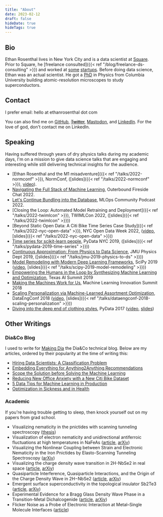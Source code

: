 ```yaml
---
title: "About"
date: 2023-02-12
draft: false
hideDate: true
hideTags: true
---
```


## Bio

Ethan Rosenthal lives in New York City and is a data scientist at [Square](https://squareup.com/). Prior to Square, he [freelance consulted]({{< ref "/blog/freelance-ds-consulting" >}}) and worked at [some](https://www.dia.com/) [startups](https://www.birchbox.com/). Before doing data science, Ethan was an actual scientist. He got a [PhD](https://physics.ethanrosenthal.com/) in Physics from Columbia University building atomic-resolution microscopes to study superconductors.


## Contact

I prefer email: hello at ethanrosenthal dot com


You can also find me on [GitHub](https://github.com/EthanRosenthal), ~~[Twitter](https://twitter.com/eprosenthal)~~, [Mastodon](https://recsys.social/@ethanrosenthal), and [LinkedIn](https://www.linkedin.com/in/ethanrosenthal/). For the love of god, don't contact me on LinkedIn.


## Speaking

Having suffered through years of dry physics talks during my academic days, I'm on a mission to give data science talks that are engaging and interesting while still delivering technical insights for the audience.

- [Ethan Rosenthal and the M1 misadventure]({{< ref "/talks/2022-normconf" >}}), NormConf, ([slides]({{< ref "/talks/2022-normconf" >}}), [video](https://www.youtube.com/watch?v=I4wkCSd7iMM)).
- [Navigating the Full Stack of Machine Learning](https://outerbounds.com/blog/full-stack-machine-learning-skills/), Outerbound Fireside Chat 2022.
- [Let's Continue Bundling into the Database](https://mlops.community/watch/lets-continue-bundling-into-the-database_ajK15B54BBYVhH/), MLOps Community Podcast 2022.
- [Closing the Loop: Automated Model Retraining and Deployment]({{< ref "/talks/2022-twimlcon" >}}), TWIMLCon 2022, ([slides]({{< ref "/talks/2022-twimlcon" >}}))
- [Beyond Static Open Data: A Citi Bike Time Series Case Study]({{< ref "/talks/2022-nyc-open-data" >}}), NYC Open Data Week 2022, ([video](https://youtu.be/mXdfvY9yOPM), [slides]({{< ref "/talks/2022-nyc-open-data" >}}))
- [Time series for scikit-learn people](https://pydata.org/nyc2019/schedule/presentation/15/time-series-for-scikit-learn-people/), PyData NYC 2019, ([slides]({{< ref "/talks/pydata-2019-time-series" >}}))
- [Continuous Approximation: From Physics to Data Science](http://csma31.csm.jmu.edu/physics/courses/391/Speakers/2019fall/abstract_rosenthal_ethan.pdf), JMU Physics Dept 2019, ([slides]({{< ref "/talks/jmu-2019-physics-to-ds" >}}))
- [Model Remodeling with Modern Deep Learning Frameworks](https://www.scipy2019.scipy.org/talks-posters/Model-Remodeling-with-Modern-Deep-Learning-Frameworks), SciPy 2019 ([video](https://youtu.be/OoGaFn3aaMU), [slides]({{< ref "/talks/scipy-2019-model-remodeling" >}}))
- [Empowering the Humans in the Loop by Synthesizing Machine Learning and Optimization](http://texasaisummit.com/2019/sessions), Texas AI Summit 2019
- [Making the Machines Work for Us](https://www.theinnovationenterprise.com/summits/machine-learning-innovation-summit-new-york-2018/agenda), Machine Learning Innovation Summit 2018
- [Scaling Personalization via Machine-Learned Assortment Optimization](https://www.datacouncil.ai/talks/scaling-personalization-via-machine-learned-assortment-optimization), DataEngConf 2018 ([video](https://youtu.be/1_wjsY6eSFs), [slides]({{< ref "/talks/dataengconf-2018-scaling-personalization" >}}))
- [Diving into the deep end of clothing styles](https://pydata.org/nyc2017/schedule/presentation/18/), PyData 2017 ([video](https://www.youtube.com/watch?v=Pm4ZQMKoz7Q), [slides](https://www.slideshare.net/rosentep/diving-into-the-deep-end-of-clothing-styles-pydata-nyc-2017))


## Other Writings

### Dia&Co Blog

I used to write for [Making Dia](https://making.dia.com/) the Dia&Co technical blog. Below are my articles, ordered by their popularity at the time of writing this:

- [Hiring Data Scientists: A Classification Problem](https://making.dia.com/hiring-data-scientists-a-classification-problem-456affe73592)
- [Embedding Everything for Anything2Anything Recommendations](https://making.dia.com/embedding-everything-for-anything2anything-recommendations-fca7f58f53ff)
- [Scope the Solution before Solving the Machine Learning](https://making.dia.com/scope-the-solution-before-solving-the-machine-learning-7e5ddb622733)
- [Reducing New Office Anxiety with a New Citi Bike Dataset](https://making.dia.com/reducing-new-office-anxiety-with-a-new-citi-bike-dataset-fb469fd6f5b6)
- [5 Data Tips for Machine Learning in Production](https://making.dia.com/5-data-tips-for-machine-learning-in-production-360e14addeee)
- [Optimization in Sickness and in Health](https://making.dia.com/optimization-in-sickness-and-in-health-7d8f28f0bd45)

### Academic

If you're having trouble getting to sleep, then knock yourself out on my papers from grad school.

- Visualizing nematicity in the pnictides with scanning tunneling spectroscopy ([thesis](https://academiccommons.columbia.edu/doi/10.7916/D8N29W34))
- Visualization of electron nematicity and unidirectional antiferroic fluctuations at high temperatures in NaFeAs ([article](https://www.nature.com/articles/nphys2870), [arXiv](https://arxiv.org/abs/1307.3526))
- Visualizing the Nonlinear Coupling between Strain and Electronic Nematicity in the Iron Pnictides by Elasto-Scanning Tunneling Spectroscopy ([arXiv](https://arxiv.org/abs/1812.05287))
- Visualizing the charge density wave transition in 2H-NbSe2 in real space ([article](https://journals.aps.org/prb/abstract/10.1103/PhysRevB.89.235115), [arXiv](https://arxiv.org/abs/1307.2282))
- Quasiparticle Interference, Quasiparticle Interactions, and the Origin of the Charge Density Wave in 2H−NbSe2 ([article](https://journals.aps.org/prl/abstract/10.1103/PhysRevLett.114.037001), [arXiv](https://arxiv.org/abs/1408.4432))
- Emergent surface superconductivity in the topological insulator Sb2Te3 ([article](https://www.nature.com/articles/ncomms9279), [arXiv](https://arxiv.org/abs/1408.1046))
- Experimental Evidence for a Bragg Glass Density Wave Phase in a Transition-Metal Dichalcogenide ([article](https://journals.aps.org/prl/abstract/10.1103/PhysRevLett.114.026802), [arXiv](https://arxiv.org/abs/1405.5561))
- Flicker Noise as a Probe of Electronic Interaction at Metal–Single Molecule Interfaces ([article](https://pubs.acs.org/doi/abs/10.1021/acs.nanolett.5b01270))

